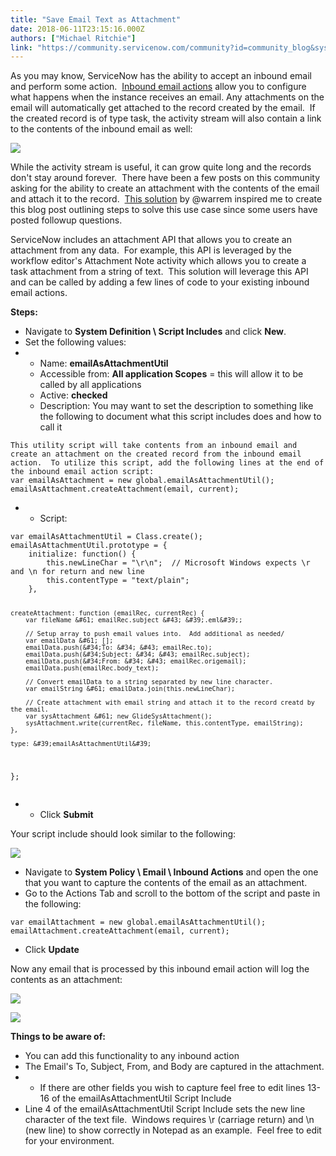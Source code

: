 ```yaml
---
title: "Save Email Text as Attachment"
date: 2018-06-11T23:15:16.000Z
authors: ["Michael Ritchie"]
link: "https://community.servicenow.com/community?id=community_blog&sys_id=94ebc947db621b002be0a851ca961921"
---
```

<p>As you may know, ServiceNow has the ability to accept an inbound email and perform some action.  <a href="https://docs.servicenow.com/bundle/kingston-servicenow-platform/page/administer/notification/concept/c_InboundEmailActions.html" rel="nofollow">Inbound email actions</a> allow you to configure what happens when the instance receives an email. Any attachments on the email will automatically get attached to the record created by the email.  If the created record is of type task, the activity stream will also contain a link to the contents of the inbound email as well:</p>
<p><img src="cba649c3dbaed7002be0a851ca961900.iix" /></p>
<p>While the activity stream is useful, it can grow quite long and the records don&#39;t stay around forever.  There have been a few posts on this community asking for the ability to create an attachment with the contents of the email and attach it to the record.  <a href="community?id&#61;community_question&amp;sys_id&#61;856f36a9db58dbc01dcaf3231f9619cb" rel="nofollow">This solution</a> by &#64;warrem inspired me to create this blog post outlining steps to solve this use case since some users have posted followup questions.</p>
<p>ServiceNow includes an attachment API that allows you to create an attachment from any data.  For example, this API is leveraged by the workflow editor&#39;s Attachment Note activity which allows you to create a task attachment from a string of text.  This solution will leverage this API and can be called by adding a few lines of code to your existing inbound email actions.</p>
<p><strong>Steps:</strong></p>
<ul><li>Navigate to <strong>System Definition \ Script Includes</strong> and click <strong>New</strong>.</li><li>Set the following values:</li><li>
<ul><li>Name: <strong>emailAsAttachmentUtil</strong></li><li>Accessible from: <strong>All application Scopes</strong> &#61; this will allow it to be called by all applications</li><li>Active: <strong>checked</strong></li><li>Description: You may want to set the description to something like the following to document what this script includes does and how to call it</li></ul>
</li></ul>
<pre class="language-markup"><code>This utility script will take contents from an inbound email and create an attachment on the created record from the inbound email action.  To utilize this script, add the following lines at the end of the inbound email action script:
var emailAsAttachment &#61; new global.emailAsAttachmentUtil();
emailAsAttachment.createAttachment(email, current);</code></pre>
<ul><li>
<ul><li>Script:</li></ul>
</li></ul>
<pre class="language-javascript"><code>var emailAsAttachmentUtil &#61; Class.create();
emailAsAttachmentUtil.prototype &#61; {
    initialize: function() {
		this.newLineChar &#61; &#34;\r\n&#34;;  // Microsoft Windows expects \r and \n for return and new line
		this.contentType &#61; &#34;text/plain&#34;;
    },
	
	createAttachment: function (emailRec, currentRec) {
		var fileName &#61; emailRec.subject &#43; &#39;.eml&#39;;
		
		// Setup array to push email values into.  Add additional as needed/
		var emailData &#61; [];
		emailData.push(&#34;To: &#34; &#43; emailRec.to);
		emailData.push(&#34;Subject: &#34; &#43; emailRec.subject);
		emailData.push(&#34;From: &#34; &#43; emailRec.origemail);
		emailData.push(emailRec.body_text);
		
		// Convert emailData to a string separated by new line character.
		var emailString &#61; emailData.join(this.newLineChar);
		
		// Create attachment with email string and attach it to the record creatd by the email.
		var sysAttachment &#61; new GlideSysAttachment();
		sysAttachment.write(currentRec, fileName, this.contentType, emailString);
	},

    type: &#39;emailAsAttachmentUtil&#39;
};</code></pre>
<ul><li>
<ul><li>Click <strong>Submit</strong></li></ul>
</li></ul>
<p>Your script include should look similar to the following:</p>
<p><img src="18b9cd83db221b002be0a851ca961901.iix" /></p>
<ul><li>Navigate to <strong>System Policy \ Email \ Inbound Actions</strong> and open the one that you want to capture the contents of the email as an attachment.</li><li>Go to the Actions Tab and scroll to the bottom of the script and paste in the following:</li></ul>
<pre class="language-javascript"><code>var emailAttachment &#61; new global.emailAsAttachmentUtil();
emailAttachment.createAttachment(email, current);</code></pre>
<ul><li>Click <strong>Update</strong></li></ul>
<p>Now any email that is processed by this inbound email action will log the contents as an attachment:</p>
<p><img src="fd2b8187db621b002be0a851ca9619e0.iix" /></p>
<p><img src="60fc85c7dba21b002be0a851ca9619ab.iix" /></p>
<p><strong>Things to be aware of:</strong></p>
<ul><li>You can add this functionality to any inbound action</li><li>The Email&#39;s To, Subject, From, and Body are captured in the attachment.</li><li>
<ul><li>If there are other fields you wish to capture feel free to edit lines 13-16 of the emailAsAttachmentUtil Script Include</li></ul>
</li><li>Line 4 of the emailAsAttachmentUtil Script Include sets the new line character of the text file.  Windows requires \r (carriage return) and \n (new line) to show correctly in Notepad as an example.  Feel free to edit for your environment.</li></ul>
<p> </p>